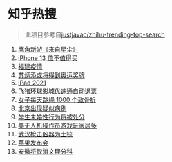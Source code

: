 # 知乎热搜

> 此项目参考自[justjavac/zhihu-trending-top-search](https://github.com/justjavac/zhihu-trending-top-search/blob/main/utils.ts)

<!-- BEGIN -->
  <!-- 最后更新时间:Wed Sep 15 2021 10:11:20 GMT+0000 (Coordinated Universal Time) -->
  1. [鹰角新游《来自星尘》](https://www.zhihu.com/search?q=来自星尘)
1. [iPhone 13 值不值得买](https://www.zhihu.com/search?q=iphone13)
1. [福建疫情](https://www.zhihu.com/search?q=莆田疫情)
1. [苏炳添或将得到奥运奖牌 ](https://www.zhihu.com/search?q=苏炳添)
1. [iPad 2021](https://www.zhihu.com/search?q=ipad2021)
1. [飞猪环球影城优速通自动退票](https://www.zhihu.com/search?q=北京环球影城)
1. [女子每天跳绳 1000 个致骨折](https://www.zhihu.com/search?q=跳绳)
1. [北京出现疑似病例](https://www.zhihu.com/search?q=北京疑似病例)
1. [学生未婚性行为将被处分](https://www.zhihu.com/search?q=未婚性行为)
1. [美无人机操作员游戏玩家居多](https://www.zhihu.com/search?q=无人机)
1. [武汉枪击凶器为土铳](https://www.zhihu.com/search?q=武汉枪击)
1. [苹果发布会](https://www.zhihu.com/search?q=苹果发布会)
1. [安徽将取消文理分科](https://www.zhihu.com/search?q=安徽高考)
  <!-- END -->